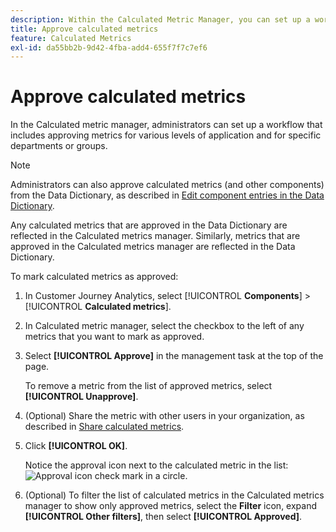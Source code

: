 ```yaml
---
description: Within the Calculated Metric Manager, you can set up a workflow that includes approving metrics for various levels of application and for specific departments or groups.
title: Approve calculated metrics
feature: Calculated Metrics
exl-id: da55bb2b-9d42-4fba-add4-655f7f7c7ef6
---
```

# Approve calculated metrics

In the Calculated metric manager, administrators can set up a workflow that includes approving metrics for various levels of application and for specific departments or groups.

>[!NOTE]
>
>Administrators can also approve calculated metrics (and other components) from the Data Dictionary, as described in [Edit component entries in the Data Dictionary](/help/components/data-dictionary/edit-entries-data-dictionary.md). 
>
>Any calculated metrics that are approved in the Data Dictionary are reflected in the Calculated metrics manager. Similarly, metrics that are approved in the Calculated metrics manager are reflected in the Data Dictionary.

To mark calculated metrics as approved:

1. In Customer Journey Analytics, select [!UICONTROL **Components**] > [!UICONTROL **Calculated metrics**].

1. In Calculated metric manager, select the checkbox to the left of any metrics that you want to mark as approved.

1. Select **[!UICONTROL Approve]** in the management task at the top of the page.

   To remove a metric from the list of approved metrics, select **[!UICONTROL Unapprove]**.

1. (Optional) Share the metric with other users in your organization, as described in [Share calculated metrics](/help/components/calc-metrics/cm-workflow/cm-sharing.md).   

1. Click **[!UICONTROL OK]**.

   Notice the approval icon next to the calculated metric in the list:  ![Approval icon check mark in a circle.](https://spectrum.adobe.com/static/icons/workflow_18/Smock_CheckmarkCircle_18_N.svg)

1. (Optional) To filter the list of calculated metrics in the Calculated metrics manager to show only approved metrics, select the **Filter** icon, expand **[!UICONTROL Other filters]**, then select **[!UICONTROL Approved]**.
